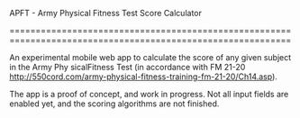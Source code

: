 APFT - Army Physical Fitness Test Score Calculator

============================================================================================================

An experimental mobile web app to calculate the score of any given subject in the Army Phy sicalFitness Test 
(in accordance with FM 21-20 http://550cord.com/army-physical-fitness-training-fm-21-20/Ch14.asp).

The app is a proof of concept, and work in progress. Not all input fields are enabled yet, and the scoring 
algorithms are not finished.


